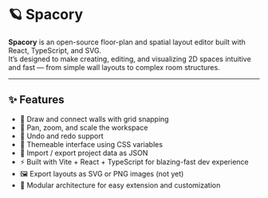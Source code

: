 # 🪐 Spacory

**Spacory** is an open-source floor-plan and spatial layout editor built with React, TypeScript, and SVG.  
It’s designed to make creating, editing, and visualizing 2D spaces intuitive and fast — from simple wall layouts to complex room structures.

---

## ✨ Features

- 🧱 Draw and connect walls with grid snapping
- 📐 Pan, zoom, and scale the workspace
- 🔄 Undo and redo support
- 🎨 Themeable interface using CSS variables
- 💾 Import / export project data as JSON
- ⚡ Built with Vite + React + TypeScript for blazing-fast dev experience
- 🖼️ Export layouts as SVG or PNG images (not yet)
- 🧩 Modular architecture for easy extension and customization
